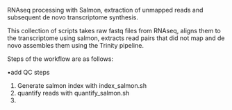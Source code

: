 RNAseq processing with Salmon, extraction of unmapped reads and subsequent de novo 
transcriptome synthesis. 

This collection of scripts takes raw fastq files from RNAseq, aligns them to the transcriptome 
using salmon, extracts read pairs that did not map and de novo assembles them using the 
Trinity pipeline. 

Steps of the workflow are as follows: 

•add QC steps 
1. Generate salmon index with index_salmon.sh
2. quantify reads with quantify_salmon.sh
3. 
